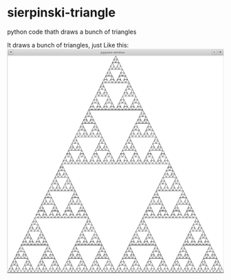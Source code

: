 # sierpinski-triangle
python code thath draws a bunch of triangles

It draws a bunch of triangles, just Like this:
![idk](big-triangle.png)
